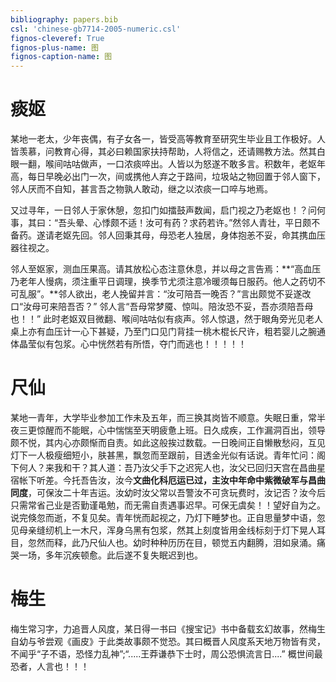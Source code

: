 ```yaml
---
bibliography: papers.bib
csl: 'chinese-gb7714-2005-numeric.csl'
fignos-cleveref: True
fignos-plus-name: 图
fignos-caption-name: 图
---
```


# 痰妪
某地一老太，少年丧偶，有子女各一，皆受高等教育至研究生毕业且工作极好。人皆羡慕，问教育心得，其必曰赖国家扶持帮助，人将信之，还请赐教方法。然其白眼一翻，喉间咕咕做声，一口浓痰啐出。人皆以为怒遂不敢多言。积数年，老妪年高，每日早晚必出门一次，间或携他人弃之于路间，垃圾站之物回置于邻人窗下，邻人厌而不自知，甚言吾之物孰人敢动，继之以浓痰一口啐与地焉。

又过寻年，一日邻人于家休憩，忽扣门如擂鼓声数闻，启门视之乃老妪也！？问何事，其曰：“吾头晕、心悸颇不适！汝可有药？求药若许。”然邻人青壮，平日颇不备药。遂请老妪先回。邻人回秉其母，母恐老人独居，身体抱恙不妥，命其携血压器往视之。

邻人至妪家，测血压果高。请其放松心态注意休息，并以母之言告焉：**“高血压乃老年人慢病，须注重平日调理，换季节尤须注意冷暖须每日服药。他人之药切不可乱服”。**邻人欲出，老人挽留并言：“汝可陪吾一晚否？”言出颇觉不妥遂改口“汝母可来陪吾否？” 邻人言“吾母常梦魇、惊叫。陪汝恐不妥，吾亦须陪吾母也！！” 此时老妪双目微翻、喉间咕咕似有痰声。邻人惊退，然于眼角旁光见老人桌上亦有血压计一心下甚疑，乃至门口见门背挂一桃木棍长尺许，粗若婴儿之腕通体晶莹似有包浆。心中恍然若有所悟，夺门而逃也！！！！！

# 尺仙
某地一青年，大学毕业参加工作未及五年，而三换其岗皆不顺意。失眠日重，常半夜三更惊醒而不能眠，心中惴惴至天明疲惫上班。日久成疾，工作漏洞百出，领导颇不悦，其内心亦颇惭而自责。如此这般挨过数载。一日晚间正自懒散愁闷，互见灯下一人极瘦细短小，肤甚黑，飘忽而至跟前，目透金光似有话说。青年忙问：阁下何人？来我和干？其人道：吾乃汝父手下之迟宪人也，汝父已回归天宫在昌曲星宿帐下听差。今托吾告汝，汝今**文曲化科厄运已过，主汝中年命中紫微破军与昌曲同度**，可保汝二十年吉运。汝幼时汝父常以吾警汝不可贪玩费时，汝记否？汝今后只需常省己业是否勤谨黾勉，而无需自责遇事迟早。可保无虞矣！！望好自为之。说完倏忽而逝，不复见矣。青年恍而起视之，乃灯下睡梦也。正自思量梦中语，忽见母亲缝纫机上一木尺，浑身乌黑有包浆，然其上刻度皆用金线标刻于灯下晃人耳目，忽然而释，此乃尺仙人也。幼时种种历历在目，顿觉五内翻腾，泪如泉涌。痛哭一场，多年沉疾顿愈。此后遂不复失眠迟到也。


# 梅生
梅生常习字，力追晋人风度，某日得一书曰《搜宝记》书中备载玄幻故事，然梅生自幼与爷尝观《画皮》于此类故事颇不觉恐。其曰概晋人风度系天地万物皆有灵，不闻乎“子不语，恐怪力乱神”;“.....王莽谦恭下士时，周公恐惧流言日....” 概世间最恐者，人言也！！！